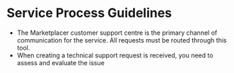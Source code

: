 # Service Process Guidelines

- The Marketplacer customer support centre is the primary channel of communication for the service.  All requests must be routed through this tool.
- When creating a technical support request is received, you need to assess and evaluate the issue 
